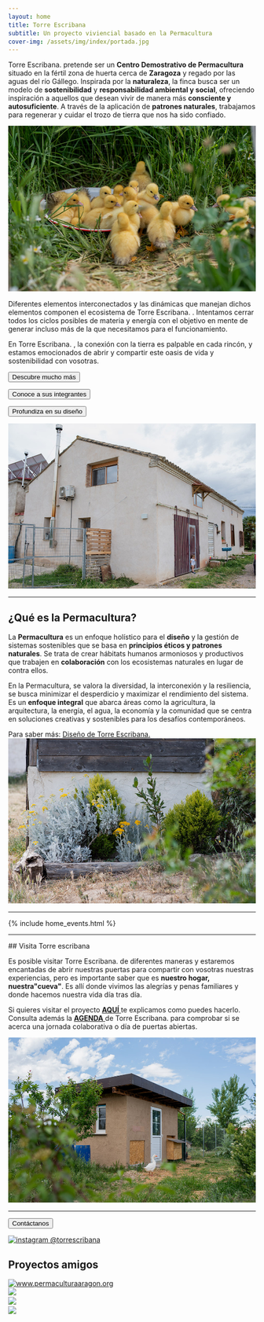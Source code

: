 ```yaml
---
layout: home
title: Torre Escribana
subtitle: Un proyecto viviencial basado en la Permacultura
cover-img: /assets/img/index/portada.jpg 
---
```


<link rel="icon" href="..\assets\img\favicon.png" type="image/x-icon">

<span class="letralogo"> Torre Escribana. </span> pretende ser un **Centro Demostrativo de Permacultura** situado en la fértil zona de huerta cerca de **Zaragoza** y regado por las aguas del río Gállego. Inspirada por la **naturaleza**, la finca busca ser un modelo de **sostenibilidad** y **responsabilidad ambiental y social**, ofreciendo inspiración a aquellos que desean vivir de manera más **consciente y autosuficiente**. A través de la aplicación de **patrones naturales**, trabajamos para regenerar y cuidar el trozo de tierra que nos ha sido confiado.

![](assets\img\proyecto\nuevas\patitos.jpg)

Diferentes elementos interconectados y las dinámicas que manejan dichos elementos componen el ecosistema de <span class="letralogo"> Torre Escribana. </span>. Intentamos cerrar todos los ciclos posibles de materia y energía con el objetivo en mente de generar incluso más de la que necesitamos para el funcionamiento. 

En <span class="letralogo"> Torre Escribana. </span>, la conexión con la tierra es palpable en cada rincón, y estamos emocionados de abrir y compartir este oasis de vida y sostenibilidad con vosotras.



<a href="{{ '/proyecto ' | absolute_url  }}" ><button class="letralogo">Descubre mucho más</button>   </a>

<a href="{{ '/nosotras ' | absolute_url  }}" ><button class="letralogo">Conoce a sus integrantes</button>   </a>

<a href="{{ '/diseno ' | absolute_url  }}" ><button class="letralogo">Profundiza en su diseño</button>   </a>


![](assets\img\proyecto\nuevas\fachada.jpg)

<hr>

## ¿Qué es la Permacultura?

La **Permacultura** es un enfoque holístico para el **diseño** y la gestión de sistemas sostenibles que se basa en **principios éticos y patrones naturales**. Se trata de crear hábitats humanos armoniosos y productivos que trabajen en **colaboración** con los ecosistemas naturales en lugar de contra ellos.

En la Permacultura, se valora la diversidad, la interconexión y la resiliencia, se busca minimizar el desperdicio y maximizar el rendimiento del sistema. Es un **enfoque integral** que abarca áreas como la agricultura, la arquitectura, la energía, el agua, la economía y la comunidad que se centra en soluciones creativas y sostenibles para los desafíos contemporáneos.

Para saber más: <a href="{{ '/diseno ' | absolute_url  }}" class="button" type="button" target="_blank">Diseño de <span class="letralogo"> Torre Escribana. </span>
  </a>
![](assets\img\proyecto\nuevas\parterre.jpg)


<hr> 
{% include home_events.html %}


<!-- {% include home_posts.html %} -->
<br>
<hr> 
## Visita Torre escribana

Es posible visitar <span class="letralogo"> Torre Escribana. </span> de diferentes maneras y estaremos encantadas de abrir nuestras puertas para compartir con vosotras nuestras experiencias, pero es importante saber que es **nuestro hogar, nuestra"cueva"**. Es allí donde vivimos las alegrías y penas familiares y donde hacemos nuestra vida día tras día.

Si quieres visitar el proyecto <a href="{{ '/visitas ' | absolute_url  }}"><strong>AQUÍ</strong>
</a> te explicamos como puedes hacerlo. Consulta además la <a href="{{ '/agenda ' | absolute_url  }}"><strong>AGENDA</strong>
</a> de <span class="letralogo"> Torre Escribana. </span> para comprobar si se acerca una jornada colaborativa o día de puertas abiertas.



![](assets\img\proyecto\nuevas\gallinero1.jpg)
<hr> 

<a href="{{ '/contacto ' | absolute_url  }}" ><button> <span class="letralogo"> Contáctanos</span></button>   </a>

<div class="centrado">

  <a href="https://www.instagram.com/torrescribana/" target=_blank>  
    <img 
      src="{{ '/assets/img/insta.png' | absolute_url  }}" alt="instagram @torrescribana"
       />  
           
   </a>
</div>




## Proyectos amigos
<div class="centrado">
  <div class="zoom-basico">
    <a href="http://www.permaculturaaragon.org/" target=_blank>  
      <img class="img2"
        src="{{ '/assets/img/links/permacultura-aragon-logo.png' | absolute_url  }}" alt="www.permaculturaaragon.org"/> 
    </a>
  </div>


  <div class="zoom-basico">
    <a href="https://www.coopernat.com/" target=_blank>  
      <img class="img2"
        src="{{ '/assets/img/links/coopernat.png' | absolute_url  }}"  />      
      </a>
  </div>

   <div class="zoom-basico">
    <a href="https://www.instagram.com/pernatura/?hl=es" target=_blank>  
      <img class="img2"
        src="{{ '/assets/img/links/pernatura.png' | absolute_url  }}"  />      
      </a>
  </div>

   <div class="zoom-basico">
    <a href="https://academiapermaculturaibera.org/" target=_blank>  
      <img class="img2"
        src="{{ '/assets/img/links/academia.jpg' | absolute_url  }}"  />      
      </a>
  </div>

  

</div>




